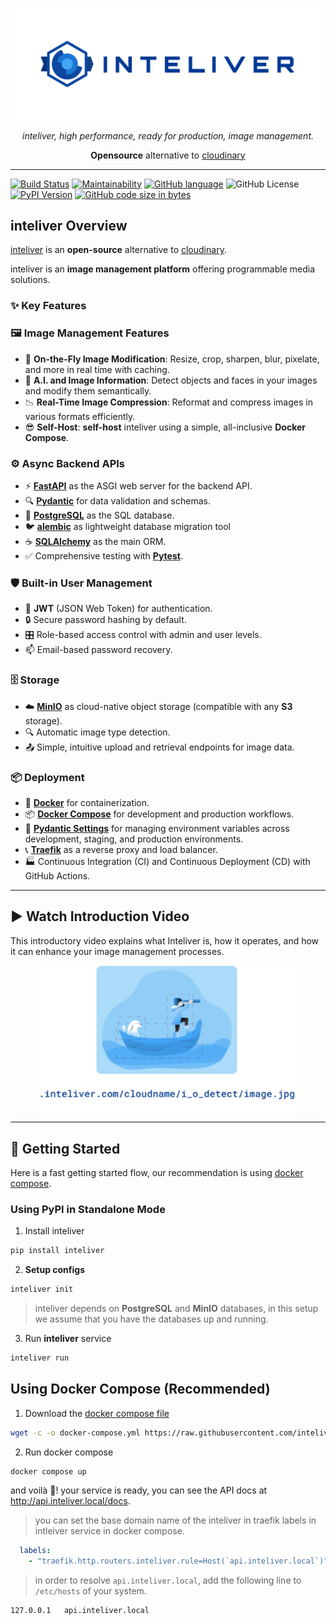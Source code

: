 <p align="center">
  <a href="https://github.com/inteliver/inteliver"><img src="https://raw.githubusercontent.com/inteliver/inteliver/main/src/inteliver/assets/images/inteliver-logo.svg" alt="inteliver logo"></a>
</p>

<p align="center">
    <em>inteliver, high performance, ready for production, image management.</em>
</p>

<p align="center">
<b>Opensource</b> alternative to <a href="https://cloudinary.com/">cloudinary<a>
</p>

---

[![Build Status](https://img.shields.io/github/actions/workflow/status/inteliver/inteliver/docker-publish.yml)](https://github.com/inteliver/inteliver/actions/workflows/docker-publish.yml)
[![Maintainability](https://api.codeclimate.com/v1/badges/85b24e0a5466be54852f/maintainability)](https://codeclimate.com/github/inteliver/inteliver/maintainability)
[![GitHub language](https://img.shields.io/github/languages/top/inteliver/inteliver)](https://github.com/inteliver/inteliver)
![GitHub License](https://img.shields.io/github/license/inteliver/inteliver)
[![PyPI Version](https://img.shields.io/pypi/v/inteliver)](https://pypi.org/project/inteliver/)
[![GitHub code size in bytes](https://img.shields.io/github/languages/code-size/inteliver/inteliver)](https://github.com/inteliver/inteliver)

<!-- [![Python Version](https://img.shields.io/pypi/pyversions/inteliver)](https://pypi.org/project/inteliver/) -->



## inteliver Overview

<a href="https://inteliver.github.io/inteliver/" target="_blank">inteliver</a> is an **open-source** alternative to <a href="https://cloudinary.com/" target="_blank">cloudinary</a>.

inteliver is an **image management platform** offering programmable media solutions.

### ✨ Key Features

### 🖼️ Image Management Features
- 📝 **On-the-Fly Image Modification**: Resize, crop, sharpen, blur, pixelate, and more in real time with caching.
- 🤖 **A.I. and Image Information**: Detect objects and faces in your images and modify them semantically.
- 📉 **Real-Time Image Compression**: Reformat and compress images in various formats efficiently.
- 😎 **Self-Host**: **self-host** inteliver using a simple, all-inclusive **Docker Compose**.

### ⚙️ Async Backend APIs
- ⚡ **[FastAPI](https://fastapi.tiangolo.com)** as the ASGI web server for the backend API.
- 🔍 **[Pydantic](https://docs.pydantic.dev)** for data validation and schemas.
- 💾 **[PostgreSQL](https://www.postgresql.org)** as the SQL database.
- 🐦 **[alembic](https://alembic.sqlalchemy.org/)** as lightweight database migration tool
- ☕ **[SQLAlchemy](https://www.sqlalchemy.org/)** as the main ORM.
- ✅ Comprehensive testing with **[Pytest](https://pytest.org)**.


### 🛡️ Built-in User Management
- 🔑 **JWT** (JSON Web Token) for authentication.
- 🔒 Secure password hashing by default.
- 🎛️ Role-based access control with admin and user levels.
- 📫 Email-based password recovery.

### 🗄️ Storage
- ☁️ **[MinIO](https://min.io/)** as cloud-native object storage (compatible with any **S3** storage).
- 🔍 Automatic image type detection.
- 📤 Simple, intuitive upload and retrieval endpoints for image data.

### 📦 Deployment
- 🐳 **[Docker](https://www.docker.com)** for containerization.
- 📦 **[Docker Compose](https://www.docker.com)** for development and production workflows.
- 🔧 **[Pydantic Settings](https://docs.pydantic.dev/latest/concepts/pydantic_settings/)** for managing environment variables across development, staging, and production environments.
- 📞 **[Traefik](https://traefik.io)** as a reverse proxy and load balancer.
- 🏭 Continuous Integration (CI) and Continuous Deployment (CD) with GitHub Actions.

---

## ▶️ Watch Introduction Video 

This introductory video explains what Inteliver is, how it operates, and how it can enhance your image management processes.

<figure markdown="span">
  <a href="https://www.youtube.com/watch?v=8hEdIEvt7_E" target="_blank">
    <img 
      src="https://raw.githubusercontent.com/inteliver/inteliver/main/docs/assets/inteliver-introduction-video-snapshot.svg" alt="inteliver Introduction Video"
      style="display: block; margin: 0 auto; border-radius: 16px;"
    />
  </a>
</figure>

---

## 🚀 Getting Started

Here is a fast getting started flow, our recommendation is using [docker compose](#using-docker-compose-recommended).

### Using PyPI in Standalone Mode

1. Install inteliver

```bash
pip install inteliver
```

2. **Setup configs**
```bash
inteliver init
```

> inteliver depends on **PostgreSQL** and **MinIO** databases, in this setup we assume that you have the databases up and running.

3. Run **inteliver** service

```bash
inteliver run
```

## Using Docker Compose (Recommended)

1. Download the [docker compose file](https://github.com/inteliver/inteliver/blob/main/docker-compose.stage.yml)

```bash
wget -c -o docker-compose.yml https://raw.githubusercontent.com/inteliver/inteliver/main/docker-compose.stage.yml
```

2. Run docker compose

```bash
docker compose up
```

and voilà 🤌! your service is ready, you can see the API docs at http://api.inteliver.local/docs.

> you can set the base domain name of the inteliver in traefik labels in intleiver service in docker compose.

```yml
  labels:
    - "traefik.http.routers.inteliver.rule=Host(`api.inteliver.local`)"
```

> in order to resolve `api.inteliver.local`, add the following line to `/etc/hosts` of your system.

```bash
127.0.0.1	api.inteliver.local
```

